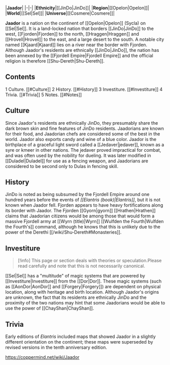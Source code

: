 |**Jaador**|
|-|-|
|**Ethnicity**|[[JinDo\|JinDo]]|
|**Region**|[[Opelon\|Opelon]]|
|**World**|[[Sel\|Sel]]|
|**Universe**|[[Cosmere\|Cosmere]]|

**Jaador** is a nation on the continent of [[Opelon\|Opelon]] (Sycla) on [[Sel\|Sel]]. It is a land-locked nation that borders [[JinDo\|JinDo]] to the west, [[Fjorden\|Fjorden]] to the north, [[Hraggen\|Hraggen]] and [[Hrovell\|Hrovell]] to the east, and a large desert to the south. A notable city named [[Kjaard\|Kjaard]] lies on a river near the border with Fjorden. Although Jaador's residents are ethnically [[JinDo\|JinDo]], the nation has been annexed by the [[Fjordell Empire\|Fjordell Empire]] and the official religion is therefore [[Shu-Dereth\|Shu-Dereth]].

## Contents

1 Culture. [[#Culture]] 
2 History. [[#History]] 
3 Investiture. [[#Investiture]] 
4 Trivia. [[#Trivia]] 
5 Notes. [[#Notes]] 


## Culture
Since Jaador's residents are ethnically JinDo, they presumably share the dark brown skin and fine features of JinDo residents. Jaadorians are known for their food, and Jaadorian chefs are considered some of the best in the world. Jaador also exports candy and wine of a blue color.
Jaador is the birthplace of a graceful light sword called a [[Jedaver\|jedaver]], known as a syre or kmeer in other nations. The jedaver proved impractical for combat, and was often used by the nobility for dueling. It was later modified in [[Duladel\|Duladel]] for use as a fencing weapon, and Jaadorians are considered to be second only to Dulas in fencing skill.

## History
JinDo is noted as being subsumed by the Fjordell Empire around one hundred years before the events of *[[Elantris (book)\|Elantris]]*, but it is not known when Jaador fell. Fjorden appears to have heavy fortifications along its border with Jaador. The Fjorden [[Gyorn\|gyorn]] [[Hrathen\|Hrathen]] claims that Jaadorian citizens would be among those that would form a massive Fjordell army at [[Wyrn (title)\|Wyrn]] [[Wulfden the Fourth\|Wulfden the Fourth's]] command, although he knows that this is unlikely due to the power of the Derethi [[/wiki/Shu-Dereth#Monasteries]].

## Investiture
> [!info] This page or section deals with theories or speculation.Please read carefully and note that this is not necessarily canonical.

[[Sel\|Sel]] has a "multitude" of magic systems that are powered by [[Investiture\|Investiture]] from the [[Dor\|Dor]]. These magic systems (such as [[AonDor\|AonDor]] and [[Forgery\|Forgery]]) are dependent on physical location, along with heritage and birth location. Although Jaador's origins are unknown, the fact that its residents are ethnically JinDo and the proximity of the two nations may hint that some Jaadorians would be able to use the power of [[ChayShan\|ChayShan]].

## Trivia
Early editions of *Elantris* included maps that showed Jaador in a slightly different orientation on the continent; these maps were superseded by revised versions in the tenth anniversary edition.


https://coppermind.net/wiki/Jaador